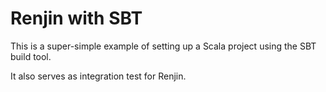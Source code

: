 

# Renjin with SBT

This is a super-simple example of setting up a Scala project using 
the SBT build tool.

It also serves as integration test for Renjin.



